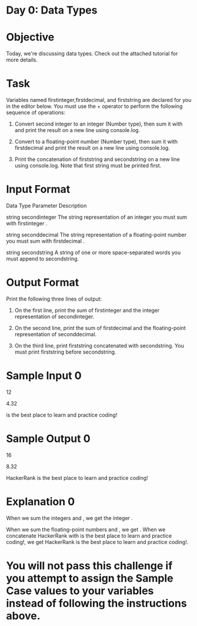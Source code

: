 # Day 0: Data Types

# Objective

Today, we're discussing data types. Check out the attached tutorial for more details.

# Task

Variables named firstinteger,firstdecimal, and firststring  are declared for you in the editor below. You must use the +  operator to perform the following sequence of operations:

1. Convert   second integer  to an integer (Number type), then sum it with  and print the result on a new line using console.log.

2. Convert  to a floating-point number (Number type), then sum it with firstdecimal  and print the result on a new line using console.log.

3. Print the concatenation of firststring and secondstring on a new line using console.log. Note that first string must be printed first.

# Input Format

Data Type	                  Parameter	                    Description

string		                  secondinteger                 The string representation of an integer you must sum with firstinteger .

string		                  seconddecimal                 The string representation of a floating-point number you must sum with firstdecimal .

string		                  secondstring                   A string of one or more space-separated words you must append to secondstring.  

# Output Format

Print the following three lines of output:

1. On the first line, print the sum of firstinteger and the integer representation of secondinteger.

2. On the second line, print the sum of firstdecimal and the floating-point representation of seconddecimal.
3. On the third line, print firststring concatenated with secondstring. You must print firststring before secondstring.

# Sample Input 0

12

4.32

is the best place to learn and practice coding!

# Sample Output 0

16

8.32

HackerRank is the best place to learn and practice coding!

# Explanation 0

When we sum the integers  and , we get the integer . 

When we sum the floating-point numbers  and , we get . When we concatenate HackerRank with is the best place to learn and practice coding!, we get HackerRank is the best place to learn and practice coding!.

# You will not pass this challenge if you attempt to assign the Sample Case values to your variables instead of following the instructions above.
